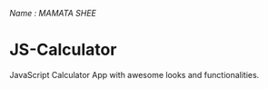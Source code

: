 
*Name : MAMATA SHEE* <br/>



# JS-Calculator
JavaScript Calculator App with awesome looks and functionalities.